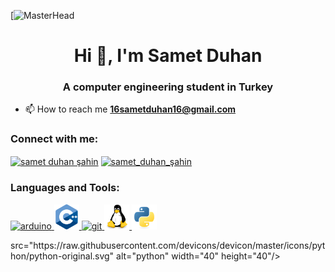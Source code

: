  [![MasterHead](https://research-it.manchester.ac.uk/media/images/bW_code.2e16d0ba.fill-1200x300.jpg)
<h1 align="center">Hi 👋, I'm Samet Duhan</h1>
<h3 align="center">A computer engineering student in Turkey</h3>

- 📫 How to reach me **16sametduhan16@gmail.com**

<h3 align="left">Connect with me:</h3>
<p align="left">
<a href="https://linkedin.com/in/samet duhan şahi̇n" target="blank"><img align="center" src="https://raw.githubusercontent.com/rahuldkjain/github-profile-readme-generator/master/src/images/icons/Social/linked-in-alt.svg" alt="samet duhan şahi̇n" height="30" width="40" /></a>
<a href="https://instagram.com/samet_duhan_şahin" target="blank"><img align="center" src="https://raw.githubusercontent.com/rahuldkjain/github-profile-readme-generator/master/src/images/icons/Social/instagram.svg" alt="samet_duhan_şahin" height="30" width="40" /></a>
</p>

<h3 align="left">Languages and Tools:</h3>
<p align="left"> <a href="https://www.arduino.cc/" target="_blank" rel="noreferrer"> <img src="https://cdn.worldvectorlogo.com/logos/arduino-1.svg" alt="arduino" width="40" height="40"/> </a> <a href="https://www.w3schools.com/cpp/" target="_blank" rel="noreferrer"> <img src="https://raw.githubusercontent.com/devicons/devicon/master/icons/cplusplus/cplusplus-original.svg" alt="cplusplus" width="40" height="40"/> </a> <a href="https://git-scm.com/" target="_blank" rel="noreferrer"> <img src="https://www.vectorlogo.zone/logos/git-scm/git-scm-icon.svg" alt="git" width="40" height="40"/> </a> <a href="https://www.linux.org/" target="_blank" rel="noreferrer"> <img src="https://raw.githubusercontent.com/devicons/devicon/master/icons/linux/linux-original.svg" alt="linux" width="40" height="40"/> </a> <a href="https://www.python.org" target="_blank" rel="noreferrer"> <img src="https://raw.githubusercontent.com/devicons/devicon/master/icons/python/python-original.svg" alt="python" width="40" height="40"/> </a> </p>src="https://raw.githubusercontent.com/devicons/devicon/master/icons/python/python-original.svg" alt="python" width="40" height="40"/> </a> </p>
